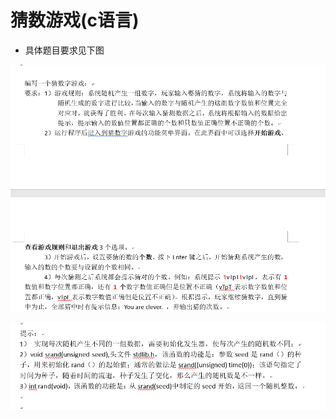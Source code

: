 # 猜数游戏(c语言)

- 具体题目要求见下图

![题目要求图1](https://github.com/zuozhiwei/ccppcase/raw/master/guessNumber/topic1.png)

![题目要求图2](https://github.com/zuozhiwei/ccppcase/raw/master/guessNumber/topic2.png)